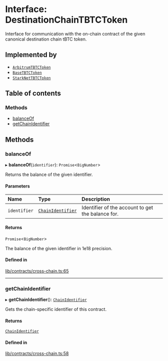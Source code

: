 # Interface: DestinationChainTBTCToken

Interface for communication with the on-chain contract of the given
canonical destination chain tBTC token.

## Implemented by

- [`ArbitrumTBTCToken`](../classes/ArbitrumTBTCToken.md)
- [`BaseTBTCToken`](../classes/BaseTBTCToken.md)
- [`StarkNetTBTCToken`](../classes/StarkNetTBTCToken.md)

## Table of contents

### Methods

- [balanceOf](DestinationChainTBTCToken.md#balanceof)
- [getChainIdentifier](DestinationChainTBTCToken.md#getchainidentifier)

## Methods

### balanceOf

▸ **balanceOf**(`identifier`): `Promise`\<`BigNumber`\>

Returns the balance of the given identifier.

#### Parameters

| Name | Type | Description |
| :------ | :------ | :------ |
| `identifier` | [`ChainIdentifier`](ChainIdentifier.md) | Identifier of the account to get the balance for. |

#### Returns

`Promise`\<`BigNumber`\>

The balance of the given identifier in 1e18 precision.

#### Defined in

[lib/contracts/cross-chain.ts:65](https://github.com/threshold-network/tbtc-v2/blob/main/typescript/src/lib/contracts/cross-chain.ts#L65)

___

### getChainIdentifier

▸ **getChainIdentifier**(): [`ChainIdentifier`](ChainIdentifier.md)

Gets the chain-specific identifier of this contract.

#### Returns

[`ChainIdentifier`](ChainIdentifier.md)

#### Defined in

[lib/contracts/cross-chain.ts:58](https://github.com/threshold-network/tbtc-v2/blob/main/typescript/src/lib/contracts/cross-chain.ts#L58)
